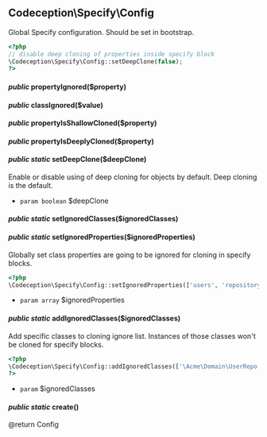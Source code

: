 
## Codeception\Specify\Config



Global Specify configuration. Should be set in bootstrap.

```php
<?php
// disable deep cloning of properties inside specify block
\Codeception\Specify\Config::setDeepClone(false);
?>
```







#### *public* propertyIgnored($property) 
#### *public* classIgnored($value) 
#### *public* propertyIsShallowCloned($property) 
#### *public* propertyIsDeeplyCloned($property) 
#### *public static* setDeepClone($deepClone) 
Enable or disable using of deep cloning for objects by default.
Deep cloning is the default.

 * `param boolean` $deepClone

#### *public static* setIgnoredClasses($ignoredClasses) 
#### *public static* setIgnoredProperties($ignoredProperties) 
Globally set class properties are going to be ignored for cloning in specify blocks.

```php
<?php
\Codeception\Specify\Config::setIgnoredProperties(['users', 'repository']);
```

 * `param array` $ignoredProperties

#### *public static* addIgnoredClasses($ignoredClasses) 
Add specific classes to cloning ignore list. Instances of those classes won't be cloned for specify blocks.

```php
<?php
\Codeception\Specify\Config::addIgnoredClasses(['\Acme\Domain\UserRepo', '\Acme\Domain\PostRepo']);
?>
```

 * `param` $ignoredClasses


#### *public static* create() 
@return Config

